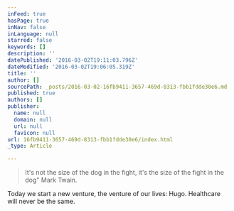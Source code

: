 ```yaml
---
inFeed: true
hasPage: true
inNav: false
inLanguage: null
starred: false
keywords: []
description: ''
datePublished: '2016-03-02T19:11:03.796Z'
dateModified: '2016-03-02T19:06:05.319Z'
title: ''
author: []
sourcePath: _posts/2016-03-02-16fb9411-3657-469d-8313-fbb1fdde30e6.md
published: true
authors: []
publisher:
  name: null
  domain: null
  url: null
  favicon: null
url: 16fb9411-3657-469d-8313-fbb1fdde30e6/index.html
_type: Article

---
```

> It's not the size of the dog in the fight, it's the size of the fight in the dog" Mark Twain.

Today we start a new venture, the venture of our lives: Hugo. Healthcare will never be the same.